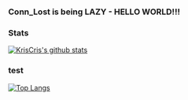 ### Conn_Lost is being LAZY - HELLO WORLD!!!

### Stats
[![KrisCris's github stats](https://github-readme-stats.vercel.app/api?username=KrisCris&count_private=true&show_icons=true&theme=dracula)](https://github.com/KrisCris)

### test
[![Top Langs](https://github-readme-stats.vercel.app/api/top-langs/?username=kriscris&layout=compact&exclude_repo=Hackintosh-Aero-15-7700HQ-GTX1060)](https://github.com/KrisCris)
